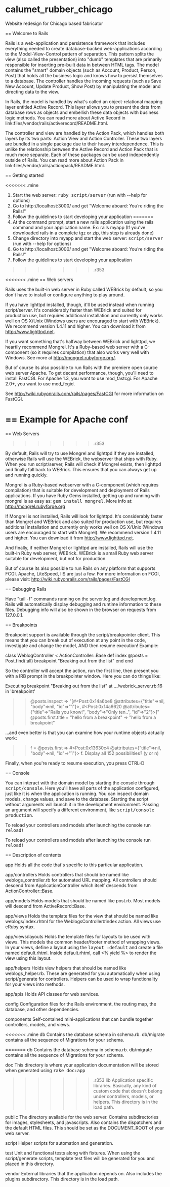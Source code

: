 # calumet_rubber_chicago
Website redesign for Chicago based fabricator

== Welcome to Rails

Rails is a web-application and persistence framework that includes everything
needed to create database-backed web-applications according to the
Model-View-Control pattern of separation. This pattern splits the view (also
called the presentation) into "dumb" templates that are primarily responsible
for inserting pre-built data in between HTML tags. The model contains the
"smart" domain objects (such as Account, Product, Person, Post) that holds all
the business logic and knows how to persist themselves to a database. The
controller handles the incoming requests (such as Save New Account, Update
Product, Show Post) by manipulating the model and directing data to the view.

In Rails, the model is handled by what's called an object-relational mapping
layer entitled Active Record. This layer allows you to present the data from
database rows as objects and embellish these data objects with business logic
methods. You can read more about Active Record in
link:files/vendor/rails/activerecord/README.html.

The controller and view are handled by the Action Pack, which handles both
layers by its two parts: Action View and Action Controller. These two layers
are bundled in a single package due to their heavy interdependence. This is
unlike the relationship between the Active Record and Action Pack that is much
more separate. Each of these packages can be used independently outside of
Rails.  You can read more about Action Pack in
link:files/vendor/rails/actionpack/README.html.


== Getting started

<<<<<<< .mine
1. Start the web server: <tt>ruby script/server</tt> (run with --help for options)
2. Go to http://localhost:3000/ and get "Welcome aboard: You’re riding the Rails!"
3. Follow the guidelines to start developing your application
=======
1. At the command prompt, start a new rails application using the rails command
   and your application name. Ex: rails myapp
   (If you've downloaded rails in a complete tgz or zip, this step is already done)
2. Change directory into myapp and start the web server: <tt>script/server</tt> (run with --help for options)
3. Go to http://localhost:3000/ and get "Welcome aboard: You’re riding the Rails!"
4. Follow the guidelines to start developing your application
>>>>>>> .r353


<<<<<<< .mine
== Web servers

Rails uses the built-in web server in Ruby called WEBrick by default, so you don't
have to install or configure anything to play around. 

If you have lighttpd installed, though, it'll be used instead when running script/server.
It's considerably faster than WEBrick and suited for production use, but requires additional
installation and currently only works well on OS X/Unix (Windows users are encouraged
to start with WEBrick). We recommend version 1.4.11 and higher. You can download it from
http://www.lighttpd.net.

If you want something that's halfway between WEBrick and lighttpd, we heartily recommend
Mongrel. It's a Ruby-based web server with a C-component (so it requires compilation) that
also works very well with Windows. See more at http://mongrel.rubyforge.org/.

But of course its also possible to run Rails with the premiere open source web server Apache.
To get decent performance, though, you'll need to install FastCGI. For Apache 1.3, you want
to use mod_fastcgi. For Apache 2.0+, you want to use mod_fcgid.

See http://wiki.rubyonrails.com/rails/pages/FastCGI for more information on FastCGI.

== Example for Apache conf
=======
== Web Servers
>>>>>>> .r353

By default, Rails will try to use Mongrel and lighttpd if they are installed, otherwise
Rails will use the WEBrick, the webserver that ships with Ruby. When you run script/server,
Rails will check if Mongrel exists, then lighttpd and finally fall back to WEBrick. This ensures
that you can always get up and running quickly.

Mongrel is a Ruby-based webserver with a C-component (which requires compilation) that is
suitable for development and deployment of Rails applications. If you have Ruby Gems installed,
getting up and running with mongrel is as easy as: <tt>gem install mongrel</tt>.
More info at: http://mongrel.rubyforge.org

If Mongrel is not installed, Rails will look for lighttpd. It's considerably faster than
Mongrel and WEBrick and also suited for production use, but requires additional
installation and currently only works well on OS X/Unix (Windows users are encouraged
to start with Mongrel). We recommend version 1.4.11 and higher. You can download it from
http://www.lighttpd.net.

And finally, if neither Mongrel or lighttpd are installed, Rails will use the built-in Ruby
web server, WEBrick. WEBrick is a small Ruby web server suitable for development, but not
for production.

But of course its also possible to run Rails on any platform that supports FCGI.
Apache, LiteSpeed, IIS are just a few. For more information on FCGI,
please visit: http://wiki.rubyonrails.com/rails/pages/FastCGI


== Debugging Rails

Have "tail -f" commands running on the server.log and development.log. Rails will
automatically display debugging and runtime information to these files. Debugging
info will also be shown in the browser on requests from 127.0.0.1.


== Breakpoints

Breakpoint support is available through the script/breakpointer client. This
means that you can break out of execution at any point in the code, investigate
and change the model, AND then resume execution! Example:

  class WeblogController < ActionController::Base
    def index
      @posts = Post.find(:all)
      breakpoint "Breaking out from the list"
    end
  end

So the controller will accept the action, run the first line, then present you
with a IRB prompt in the breakpointer window. Here you can do things like:

Executing breakpoint "Breaking out from the list" at .../webrick_server.rb:16 in 'breakpoint'

  >> @posts.inspect
  => "[#<Post:0x14a6be8 @attributes={\"title\"=>nil, \"body\"=>nil, \"id\"=>\"1\"}>,
       #<Post:0x14a6620 @attributes={\"title\"=>\"Rails you know!\", \"body\"=>\"Only ten..\", \"id\"=>\"2\"}>]"
  >> @posts.first.title = "hello from a breakpoint"
  => "hello from a breakpoint"

...and even better is that you can examine how your runtime objects actually work:

  >> f = @posts.first
  => #<Post:0x13630c4 @attributes={"title"=>nil, "body"=>nil, "id"=>"1"}>
  >> f.
  Display all 152 possibilities? (y or n)

Finally, when you're ready to resume execution, you press CTRL-D


== Console

You can interact with the domain model by starting the console through <tt>script/console</tt>.
Here you'll have all parts of the application configured, just like it is when the
application is running. You can inspect domain models, change values, and save to the
database. Starting the script without arguments will launch it in the development environment.
Passing an argument will specify a different environment, like <tt>script/console production</tt>.

To reload your controllers and models after launching the console run <tt>reload!</tt>

To reload your controllers and models after launching the console run <tt>reload!</tt>



== Description of contents

app
  Holds all the code that's specific to this particular application.

app/controllers
  Holds controllers that should be named like weblogs_controller.rb for
  automated URL mapping. All controllers should descend from ApplicationController
  which itself descends from ActionController::Base.

app/models
  Holds models that should be named like post.rb.
  Most models will descend from ActiveRecord::Base.

app/views
  Holds the template files for the view that should be named like
  weblogs/index.rhtml for the WeblogsController#index action. All views use eRuby
  syntax.

app/views/layouts
  Holds the template files for layouts to be used with views. This models the common
  header/footer method of wrapping views. In your views, define a layout using the
  <tt>layout :default</tt> and create a file named default.rhtml. Inside default.rhtml,
  call <% yield %> to render the view using this layout.

app/helpers
  Holds view helpers that should be named like weblogs_helper.rb. These are generated
  for you automatically when using script/generate for controllers. Helpers can be used to
  wrap functionality for your views into methods.

app/apis
  Holds API classes for web services.

config
  Configuration files for the Rails environment, the routing map, the database, and other dependencies.

components
  Self-contained mini-applications that can bundle together controllers, models, and views.

<<<<<<< .mine
db
  Contains the database schema in schema.rb.  db/migrate contains all
  the sequence of Migrations for your schema.

=======
db
  Contains the database schema in schema.rb.  db/migrate contains all
  the sequence of Migrations for your schema.

doc
  This directory is where your application documentation will be stored when generated
  using <tt>rake doc:app</tt>

>>>>>>> .r353
lib
  Application specific libraries. Basically, any kind of custom code that doesn't
  belong under controllers, models, or helpers. This directory is in the load path.

public
  The directory available for the web server. Contains subdirectories for images, stylesheets,
  and javascripts. Also contains the dispatchers and the default HTML files. This should be
  set as the DOCUMENT_ROOT of your web server.

script
  Helper scripts for automation and generation.

test
  Unit and functional tests along with fixtures. When using the script/generate scripts, template
  test files will be generated for you and placed in this directory.

vendor
  External libraries that the application depends on. Also includes the plugins subdirectory.
  This directory is in the load path.

